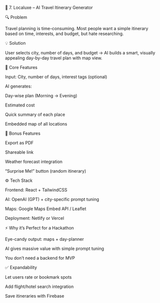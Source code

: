 🧳 7. Localuxe – AI Travel Itinerary Generator

🔍 Problem

Travel planning is time-consuming. Most people want a simple itinerary based on time, interests, and budget, but hate researching.

💡 Solution

User selects city, number of days, and budget → AI builds a smart, visually appealing day-by-day travel plan with map view.

🎯 Core Features

Input: City, number of days, interest tags (optional)

AI generates:

Day-wise plan (Morning → Evening)

Estimated cost

Quick summary of each place


Embedded map of all locations


🌟 Bonus Features

Export as PDF

Shareable link

Weather forecast integration

“Surprise Me!” button (random itinerary)


⚙ Tech Stack

Frontend: React + TailwindCSS

AI: OpenAI (GPT) + city-specific prompt tuning

Maps: Google Maps Embed API / Leaflet

Deployment: Netlify or Vercel


⚡ Why it’s Perfect for a Hackathon

Eye-candy output: maps + day-planner

AI gives massive value with simple prompt tuning

You don’t need a backend for MVP


✅ Expandability

Let users rate or bookmark spots

Add flight/hotel search integration

Save itineraries with Firebase
